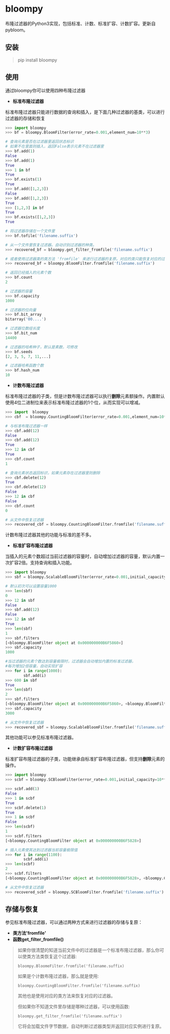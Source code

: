 # bloompy

布隆过滤器的Python3实现，包括标准、计数、标准扩容、计数扩容。更新自pybloom。

## 安装

> pip install bloompy

## 使用

通过bloompy你可以使用四种布隆过滤器
* **标准布隆过滤器**

标准布隆过滤器只能进行数据的查询和插入，是下面几种过滤器的基类，可以进行过滤器的存储和恢复
```python
>>> import bloompy
>>> bf = bloompy.BloomFilter(error_rate=0.001,element_num=10**3)

# 查询元素是否在过滤器里返回状态标识
# 如果不在里面则插入，返回False表示元素不在过滤器里
>>> bf.add(1) 
False
>>> bf.add(1)
True
>>> 1 in bf
True
>>> bf.exists(1)
True
>>> bf.add([1,2,3])
False
>>> bf.add([1,2,3])
True
>>> [1,2,3] in bf
True
>>> bf.exists([1,2,3])
True

# 将过滤器存储在一个文件里
>>> bf.tofile('filename.suffix')

# 从一个文件里恢复过滤器。自动识别过滤器的种类。
>>> recovered_bf = bloompy.get_filter_fromfile('filename.suffix')

# 或者使用过滤器类的类方法 'fromfile' 来进行过滤器的复原。对应的类只能恢复对应的过滤器
>>> recovered_bf = bloompy.BloomFilter.fromfile('filename.suffix')

# 返回已经插入的元素个数
>>> bf.count
2

# 过滤器的容量
>>> bf.capacity
1000

# 过滤器的位向量
>>> bf.bit_array
bitarray('00....')

# 过滤器位数组长度
>>> bf.bit_num
14400

# 过滤器的哈希种子，默认是素数，可修改
>>> bf.seeds
[2, 3, 5, 7, 11,...]

# 过滤器哈希函数个数
>>> bf.hash_num
10

```
* **计数布隆过滤器**

标准布隆过滤器的子类，但是计数布隆过滤器可以执行**删除**元素额操作。内置默认使用4位二进制位来表示标准布隆过滤器的1个位，从而实现可以增减。
```python
>>> import  bloompy
>>> cbf  = bloompy.CountingBloomFilter(error_rate=0.001,element_num=10**3)

# 与标准布隆过滤器一样
>>> cbf.add(12)
False
>>> cbf.add(12)
True
>>> 12 in cbf
True
>>> cbf.count
1

# 查询元素状态返回标识，如果元素存在过滤器里则删除
>>> cbf.delete(12)
True
>>> cbf.delete(12)
False
>>> 12 in cbf
False
>>> cbf.count
0

# 从文件中恢复过滤器
>>> recovered_cbf = bloompy.CountingBloomFilter.fromfile('filename.suffix')
```
计数布隆过滤器其他的功能与标准的差不多。


* **标准扩容布隆过滤器**

当插入的元素个数超过当前过滤器的容量时，自动增加过滤器的容量，默认内置一次扩容2倍。支持查询和插入功能。
```python
>>> import bloompy
>>> sbf = bloompy.ScalableBloomFilter(error_rate=0.001,initial_capacity=10**3)

# 默认初次可以设置容量1000
>>> len(sbf)
0
>>> 12 in sbf
False
>>> sbf.add(12)
False
>>> 12 in sbf 
True
>>> len(sbf)
1
>>> sbf.filters
[<bloompy.BloomFilter object at 0x000000000B6F5860>]
>>> sbf.capacity
1000

#当过滤器的元素个数达到容量极限时，过滤器会自动增加内置的标准过滤器，
#每次增加2倍容量，自动实现扩容
>>> for i in range(1000):
        sbf.add(i)
>>> 600 in sbf
True
>>> len(sbf)
2
>>> sbf.filters
[<bloompy.BloomFilter object at 0x000000000B6F5860>, <bloompy.BloomFilter object at 0x000000000B32F748>]
>>> sbf.capacity
3000

# 从文件中恢复过滤器
>>> recovered_sbf = bloompy.ScalableBloomFilter.fromfile('filename.suffix')
```
其他功能可以参见标准布隆过滤器。

* **计数扩容布隆过滤器**

标准扩容布隆过滤器的子类，功能继承自标准扩容布隆过滤器，但支持**删除**元素的操作。
```python
>>> import bloompy
>>> scbf = bloompy.SCBloomFilter(error_rate=0.001,initial_capacity=10**3)

>>> scbf.add(1)
False
>>> 1 in scbf
True
>>> scbf.delete(1)
True
>>> 1 in scbf
False
>>> len(scbf)
1
>>> scbf.filters
[<bloompy.CountingBloomFilter object at 0x000000000B6F5828>]

# 插入元素使其达到过滤器当前容量极限值
>>> for i in range(1100):
        scbf.add(i)
>>> len(scbf)
2
>>> scbf.filters
[<bloompy.CountingBloomFilter object at 0x000000000B6F5828>, <bloompy.CountingBloomFilter object at 0x000000000B6F5898>]

# 从文件中恢复过滤器
>>> recovered_scbf = bloompy.SCBloomFilter.fromfile('filename.suffix')
```
## 存储与恢复

参见标准布隆过滤器，可以通过两种方式来进行过滤器的存储与复原：
- **类方法'fromfile'**
- **函数get_filter_fromfile()**

> 如果你很清楚的知道当前文件中的过滤器是一个标准布隆过滤器，那么你可以使类方法类恢复这个过滤器:
> 
> ``` bloompy.BloomeFilter.fromfile('filename.suffix) ```
> 
> 如果是个计数布隆过滤器，那么就是使用:
> 
> ```bloompy.CountingBloomFilter.fromfile('filename.suffix)```
>
> 其他也是使用对应的类方法来恢复对应的过滤器。 
> 
> 但如果你不知道文件里存储是哪种过滤器，可以使用函数:
> 
> ```bloompy.get_filter_fromfile('filename.suffix') ```
> 
> 它将会加载文件字节数据，自动判断过滤器类型并返回对应实例进行复原。
